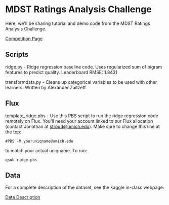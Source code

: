 # MDST Ratings Analysis Challenge

Here, we'll be sharing tutorial and demo code from the MDST Ratings
Analysis Challenge.

[Competition Page](https://inclass.kaggle.com/c/mdst-ratings-analysis)


## Scripts

ridge.py - Ridge regression baseline code. Uses regularized sum of
bigram features to predict quality. Leaderboard RMSE: 1.8431

transformdata.py - Cleans up categorical variables to be used with
other learners. Written by Alexander Zaitzeff


## Flux

template_ridge.pbs - Use this PBS script to run the ridge regression
code remotely on Flux. You'll need your account linked to our Flux
allocation (contact Jonathan at stroud@umich.edu). Make sure to change
this line at the top:

```
#PBS -M youruniqname@umich.edu
```

to match your actual uniqname. To run:

```
qsub ridge.pbs
```

## Data

For a complete description of the dataset, see the kaggle in-class
webpage: 

[Data Description](https://inclass.kaggle.com/c/mdst-ratings-analysis/data)